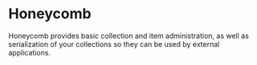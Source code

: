 # Honeycomb
Honeycomb provides basic collection and item administration, as well as serialization of your collections so they can be used by external applications.  
